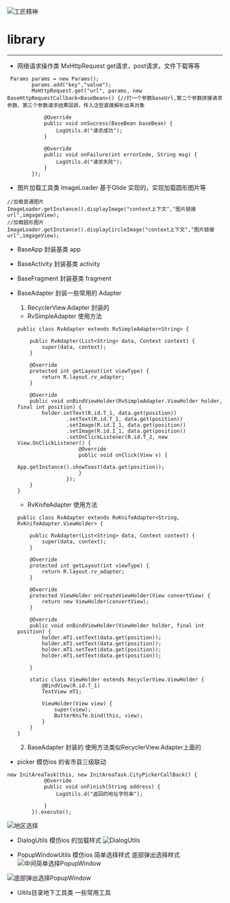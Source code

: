 ![工匠精神](smartisan.png)
# library
***
- 网络请求操作类 MxHttpRequest
get请求，post请求，文件下载等等
```
 Params params = new Params();
        params.add("key","value");
        MxHttpRequest.get("url", params, new BaseHttpRequestCallback<BaseBean>() {//打一个参数baseUrl,第二个参数拼接请求参数，第三个参数请求结果回调，传入泛型直接解析出来对象

            @Override
            public void onSuccess(BaseBean baseBean) {
                LogUtils.d("请求成功");
            }

            @Override
            public void onFailure(int errorCode, String msg) {
                LogUtils.d("请求失败");
            }
        });
 ```
 - 图片加载工具类 ImageLoader
基于Glide 实现的，实现加载圆形图片等

 ```
 //加载普通图片
 ImageLoader.getInstance().displayImage("context上下文","图片链接url",imgageView);
 //加载圆形图片
 ImageLoader.getInstance().displayCircleImage("context上下文","图片链接url",imgageView);
 ```
 - BaseApp 封装基类 app
 - BaseActivity 封装基类 activity
 - BaseFragment 封装基类 fragment

 - BaseAdapter 封装一些常用的 Adapter
   1.  RecyclerView.Adapter 封装的
   - RvSimpleAdapter 使用方法
   ```
   public class RvAdapter extends RvSimpleAdapter<String> {

       public RvAdapter(List<String> data, Context context) {
           super(data, context);
       }

       @Override
       protected int getLayout(int viewType) {
           return R.layout.rv_adapter;
       }

       @Override
       public void onBindViewHolder(RvSimpleAdapter.ViewHolder holder, final int position) {
           holder.setText(R.id.T_1, data.get(position))
                   .setText(R.id.T_1, data.get(position))
                   .setImage(R.id.I_1, data.get(position))
                   .setImage(R.id.I_1, data.get(position))
                   .setOnClickListener(R.id.T_2, new View.OnClickListener() {
                       @Override
                       public void onClick(View v) {
                           App.getInstance().showToast(data.get(position));
                       }
                   });
       }
   }

   ```
   - RvKnifeAdapter 使用方法
   ```
   public class RvAdapter extends RvKnifeAdapter<String, RvKnifeAdapter.ViewHolder> {

       public RvAdapter(List<String> data, Context context) {
           super(data, context);
       }

       @Override
       protected int getLayout(int viewType) {
           return R.layout.rv_adapter;
       }

       @Override
       protected ViewHolder onCreateViewHolder(View convertView) {
           return new ViewHolder(convertView);
       }

       @Override
       public void onBindViewHolder(ViewHolder holder, final int position) {
           holder.mT1.setText(data.get(position));
           holder.mT1.setText(data.get(position));
           holder.mT1.setText(data.get(position));
           holder.mT1.setText(data.get(position));

       }

       static class ViewHolder extends RecyclerView.ViewHolder {
           @BindView(R.id.T_1)
           TextView mT1;

           ViewHolder(View view) {
               super(view);
               ButterKnife.bind(this, view);
           }
       }
   }
   ```
   2.  BaseAdapter 封装的
   使用方法类似RecyclerView.Adapter上面的

 - picker 模仿ios 的省市县三级联动
 ```
 new InitAreaTask(this, new InitAreaTask.CityPickerCallBack() {
             @Override
             public void onFinish(String address) {
                 LogUtils.d("返回的地址字符串");

             }
         }).execute();
 ```
 ![地区选择](picker.png)

 - DialogUtils 模仿ios 的加载样式
 ![DialogUtils](loading.png)

 - PopupWindowUtils 模仿ios 简单选择样式 底部弹出选择样式
 ![中间简单选择PopupWindow](simple_select.png)

 ![底部弹出选择PopupWindow](bottom_select.png)


- Uitils目录地下工具类 一些常用工具

